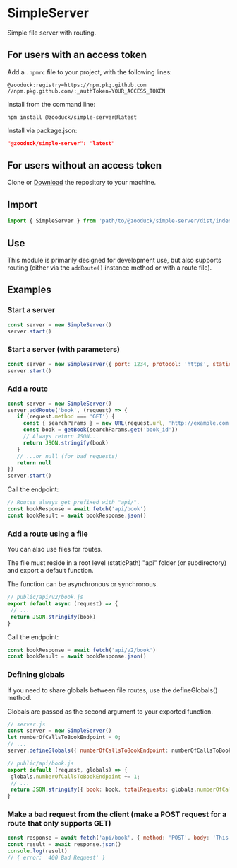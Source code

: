 # SimpleServer

Simple file server with routing.

## For users with an access token

Add a `.npmrc` file to your project, with the following lines:

```text
@zooduck:registry=https://npm.pkg.github.com
//npm.pkg.github.com/:_authToken=YOUR_ACCESS_TOKEN
```

Install from the command line:

```node
npm install @zooduck/simple-server@latest
```

Install via package.json:

```json
"@zooduck/simple-server": "latest"
```

## For users without an access token

Clone or [Download](https://github.com/zooduck/simple-server/archive/refs/heads/master.zip) the repository to your machine.

## Import


```javascript
import { SimpleServer } from 'path/to/@zooduck/simple-server/dist/index.module.js'
```

## Use

This module is primarily designed for development use, but also supports routing (either via the `addRoute()` instance method or with a route file).

## Examples

### Start a server

```javascript
const server = new SimpleServer()
server.start()
```

### Start a server (with parameters)

```javascript
const server = new SimpleServer({ port: 1234, protocol: 'https', staticPath: 'public' })
server.start()
```

### Add a route

```javascript
const server = new SimpleServer()
server.addRoute('book', (request) => {
   if (request.method === 'GET') {
     const { searchParams } = new URL(request.url, 'http://example.com')
     const book = getBook(searchParams.get('book_id'))
     // Always return JSON...
     return JSON.stringify(book)
   }
   // ...or null (for bad requests)
   return null
})
server.start()
```

Call the endpoint:

```javascript
// Routes always get prefixed with "api/".
const bookResponse = await fetch('api/book')
const bookResult = await bookResponse.json()
```

### Add a route using a file

You can also use files for routes.

The file must reside in a root level (staticPath) "api" folder (or subdirectory) and export a default function.

The function can be asynchronous or synchronous.

```javascript
// public/api/v2/book.js
export default async (request) => {
 // ...
 return JSON.stringify(book)
}
```

Call the endpoint:

```javascript
const bookResponse = await fetch('api/v2/book')
const bookResult = await bookResponse.json()
```

### Defining globals

If you need to share globals between file routes, use the defineGlobals() method.

Globals are passed as the second argument to your exported function.

```javascript
// server.js
const server = new SimpleServer()
let numberOfCallsToBookEndpoint = 0;
// ...
server.defineGlobals({ numberOfCallsToBookEndpoint: numberOfCallsToBookEndpoint })

// public/api/book.js
export default (request, globals) => {
 globals.numberOfCallsToBookEndpoint += 1;
 // ...
 return JSON.stringify({ book: book, totalRequests: globals.numberOfCallsToBookEndpoint })
}
```

### Make a bad request from the client (make a POST request for a route that only supports GET)

```javascript
const response = await fetch('api/book', { method: 'POST', body: 'This is a bad request' })
const result = await response.json()
console.log(result)
// { error: '400 Bad Request' }

```
